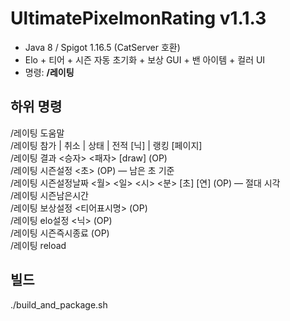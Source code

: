 # UltimatePixelmonRating v1.1.3
- Java 8 / Spigot 1.16.5 (CatServer 호환)
- Elo + 티어 + 시즌 자동 초기화 + 보상 GUI + 밴 아이템 + 컬러 UI
- 명령: **/레이팅**

## 하위 명령
/레이팅 도움말  
/레이팅 참가 | 취소 | 상태 | 전적 [닉] | 랭킹 [페이지]  
/레이팅 결과 <승자> <패자> [draw] (OP)  
/레이팅 시즌설정 <초> (OP)  — 남은 초 기준  
/레이팅 시즌설정날짜 <월> <일> <시> <분> [초] [연] (OP) — 절대 시각  
/레이팅 시즌남은시간  
/레이팅 보상설정 <티어표시명> (OP)  
/레이팅 elo설정 <닉> <elo> (OP)  
/레이팅 시즌즉시종료 (OP)  
/레이팅 reload

## 빌드
./build_and_package.sh
